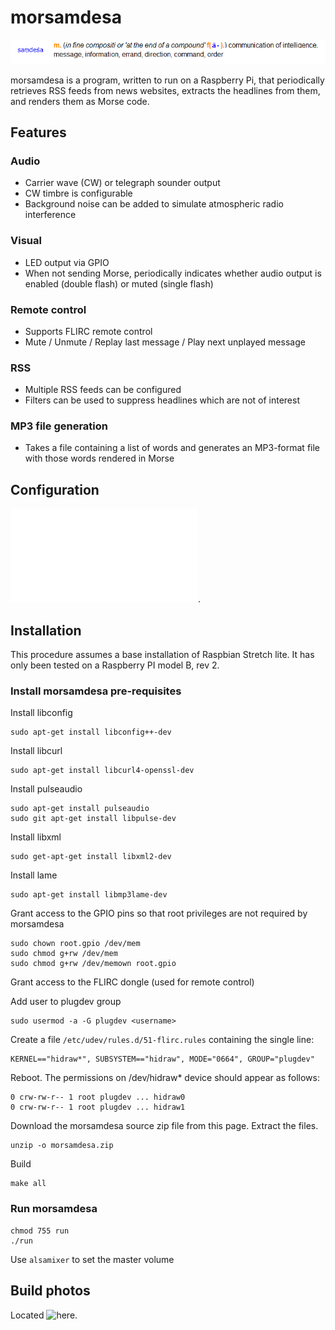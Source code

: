﻿# morsamdesa

![](/images/samdesa.png)

morsamdesa is a program, written to run on a Raspberry Pi, that periodically retrieves RSS feeds from news websites, extracts the headlines from them, and renders them as Morse code.

## Features

### Audio
* Carrier wave (CW) or telegraph sounder output
* CW timbre is configurable
* Background noise can be added to simulate atmospheric radio interference

### Visual
* LED output via GPIO
* When not sending Morse, periodically indicates whether audio output is enabled (double flash) or muted (single flash)

### Remote control
* Supports FLIRC remote control
* Mute / Unmute / Replay last message / Play next unplayed message

### RSS
* Multiple RSS feeds can be configured
* Filters can be used to suppress headlines which are not of interest

### MP3 file generation
* Takes a file containing a list of words and generates an MP3-format file with those words rendered in Morse

## Configuration

![Sample configuration file](morsamdesa.conf).

## Installation

This procedure assumes a base installation of Raspbian Stretch lite. It has only been tested on a Raspberry PI model B, rev 2.

### Install morsamdesa pre-requisites

Install libconfig

    sudo apt-get install libconfig++-dev

Install libcurl

    sudo apt-get install libcurl4-openssl-dev

Install pulseaudio

    sudo apt-get install pulseaudio
    sudo git apt-get install libpulse-dev

Install libxml

    sudo get-apt-get install libxml2-dev

Install lame

    sudo apt-get install libmp3lame-dev

Grant access to the GPIO pins so that root privileges are not required by morsamdesa

    sudo chown root.gpio /dev/mem
    sudo chmod g+rw /dev/mem
    sudo chmod g+rw /dev/memown root.gpio

Grant access to the FLIRC dongle (used for remote control)

Add user to plugdev group

    sudo usermod -a -G plugdev <username>

Create a file `/etc/udev/rules.d/51-flirc.rules` containing the single line:

    KERNEL=="hidraw*", SUBSYSTEM=="hidraw", MODE="0664", GROUP="plugdev"

Reboot. The permissions on /dev/hidraw* device should appear as follows:

    0 crw-rw-r-- 1 root plugdev ... hidraw0
    0 crw-rw-r-- 1 root plugdev ... hidraw1

Download the morsamdesa source zip file from this page. Extract the files.

    unzip -o morsamdesa.zip

Build

    make all

### Run morsamdesa

    chmod 755 run
    ./run

Use `alsamixer` to set the master volume

## Build photos

Located ![here](https://imgur.com/a/c2PNVbd).




